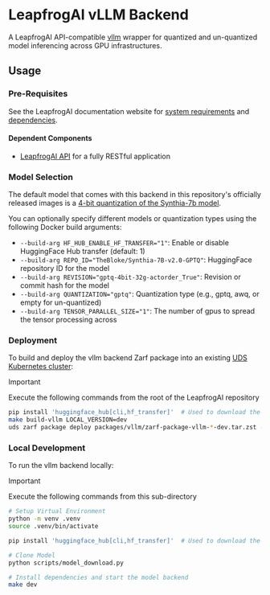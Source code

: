 # LeapfrogAI vLLM Backend

A LeapfrogAI API-compatible [vllm](https://github.com/vllm-project/vllm) wrapper for quantized and un-quantized model inferencing across GPU infrastructures.

## Usage

### Pre-Requisites

See the LeapfrogAI documentation website for [system requirements](https://docs.leapfrog.ai/docs/local-deploy-guide/requirements/) and [dependencies](https://docs.leapfrog.ai/docs/local-deploy-guide/dependencies/).

#### Dependent Components

- [LeapfrogAI API](../api/README.md) for a fully RESTful application

### Model Selection

The default model that comes with this backend in this repository's officially released images is a [4-bit quantization of the Synthia-7b model](https://huggingface.co/TheBloke/SynthIA-7B-v2.0-GPTQ).

You can optionally specify different models or quantization types using the following Docker build arguments:

- `--build-arg HF_HUB_ENABLE_HF_TRANSFER="1"`: Enable or disable HuggingFace Hub transfer (default: 1)
- `--build-arg REPO_ID="TheBloke/Synthia-7B-v2.0-GPTQ"`: HuggingFace repository ID for the model
- `--build-arg REVISION="gptq-4bit-32g-actorder_True"`: Revision or commit hash for the model
- `--build-arg QUANTIZATION="gptq"`: Quantization type (e.g., gptq, awq, or empty for un-quantized)
- `--build-arg TENSOR_PARALLEL_SIZE="1"`: The number of gpus to spread the tensor processing across

### Deployment

To build and deploy the vllm backend Zarf package into an existing [UDS Kubernetes cluster](../k3d-gpu/README.md):

> [!IMPORTANT]
> Execute the following commands from the root of the LeapfrogAI repository

```bash
pip install 'huggingface_hub[cli,hf_transfer]'  # Used to download the model weights from huggingface
make build-vllm LOCAL_VERSION=dev
uds zarf package deploy packages/vllm/zarf-package-vllm-*-dev.tar.zst --confirm
```

### Local Development

To run the vllm backend locally:

> [!IMPORTANT]
> Execute the following commands from this sub-directory

```bash
# Setup Virtual Environment
python -m venv .venv
source .venv/bin/activate

pip install 'huggingface_hub[cli,hf_transfer]'  # Used to download the model weights from huggingface

# Clone Model
python scripts/model_download.py

# Install dependencies and start the model backend
make dev
```
